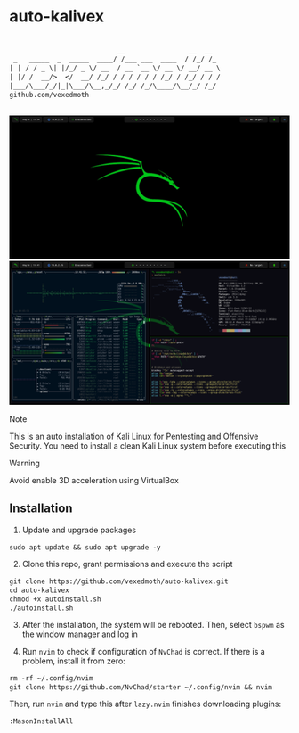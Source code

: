 # auto-kalivex

```

                           __                __  __  
 _   _____  _  _____  ____/ /___ ___  ____  / /_/ /_ 
| | / / _ \| |/_/ _ \/ __  / __ `__ \/ __ \/ __/ __ \ 
| |/ /  __/>  </  __/ /_/ / / / / / / /_/ / /_/ / / /
|___/\___/_/|_|\___/\__,_/_/ /_/ /_/\____/\__/_/ /_/  github.com/vexedmoth
                                                     
```
![DE1](Screenshots/screenshot1.png)
![DE2](Screenshots/screenshot2.png)


> [!NOTE]  
> This is an auto installation of Kali Linux for Pentesting and Offensive Security. You need to install a clean Kali Linux system before executing this

> [!WARNING]
> Avoid enable 3D acceleration using VirtualBox


## Installation
1. Update and upgrade packages

```shell
sudo apt update && sudo apt upgrade -y
```

2. Clone this repo, grant permissions and execute the script

```shell
git clone https://github.com/vexedmoth/auto-kalivex.git
cd auto-kalivex
chmod +x autoinstall.sh
./autoinstall.sh
```

3. After the installation, the system will be rebooted. Then, select `bspwm` as the window manager and log in

4. Run `nvim` to check if configuration of `NvChad` is correct. If there is a problem, install it from zero:
```shell
rm -rf ~/.config/nvim
git clone https://github.com/NvChad/starter ~/.config/nvim && nvim
```

Then, run `nvim` and type this after `lazy.nvim` finishes downloading plugins:
```vim
:MasonInstallAll
```
